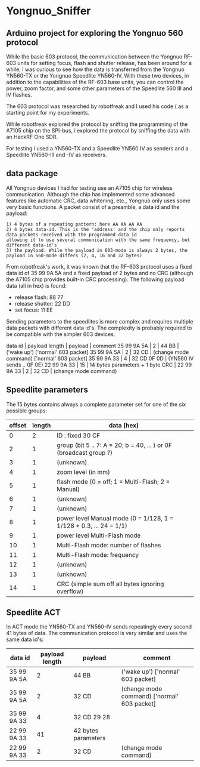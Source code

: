 # Yongnuo_Sniffer

## Arduino project for exploring the Yongnuo 560 protocol

While the basic 603 protocol, the communication between the Yongnuo RF-603 units for setting focus, flash and shutter release, has been around for a while, I was curious to see how the data is transferred from the Yongnuo YN560-TX or the Yongnuo Speedlite YN560-IV. With these two devices, in addition to the capabilities of the RF-603 base units, you can control the power, zoom factor, and some other parameters of the Speedlite 560 III and IV flashes.

The 603 protocol was researched by robotfreak and I used his code ( [](https://github.com/robotfreak/YongnuoRF "RoboFreak/YongnuoRF") as a starting point for my experiments.

While robotfreak explored the protocol by sniffing the programming of the A7105 chip on the SPI-bus, i explored the protocol by sniffing the data with an HackRF One SDR.

For testing i used a YN560-TX and a Speedlite YN560 IV as senders and a Speedlite YN560-III and -IV as receivers.

## data package
All Yongnuo devices I had for testing use an A7105 chip for wireless communication. Although the chip has implemented some advanced features like automatic CRC, data whitening, etc., Yongnuo only uses some very basic functions. A packet consist of a preamble, a data id and the payload:

    1) 4 bytes of a repeating pattern: here AA AA AA AA
    2) 4 bytes data-id. This is the 'address' and the chip only reports data packets received with the programmed data id
    allowing it to use several communication with the same frequency, but different data-id's
    3) the payload. While the payload in 603-mode is always 2 bytes, the payload in 560-mode differs (2, 4, 16 and 32 bytes)

From robotfreak's work, it was known that the RF-603 protocol uses a fixed data id of 35 99 9A 5A and a fixed payload of 2 bytes and no CRC (although the A7105 chip provides built-in CRC processing). The following payload data (all in hex) is found:

* release flash: 88 77
* release shutter: 22 DD
* set focus: 11 EE

Sending parameters to the speedlites is more complex and requires multiple data packets with different data id's. The complexity is probably required to be compatible with the simpler 603 devices.

data id | payload length | payload | comment
35 99 9A 5A | 2 | 44 BB | ('wake up') ['normal' 603 packet]
35 99 9A 5A | 2 | 32 CD | (change mode command) ['normal' 603 packet]
35 99 9A 33 | 4 | 32 CD 0F 0D | (YN560 IV sends .. 0F 0E) 
22 99 9A 33 | 15 | 14 bytes parameters + 1 byte CRC | 
22 99 9A 33 | 2 | 32 CD | (change mode command)

## Speedlite parameters
The 15 bytes contains always a complete parameter set for one of the six possible groups:

offset | length | data (hex)
------ | -------| ----------------------------
 0 | 2 | ID : fixed 30 CF 
 2 | 1 | group (bit 5 .. 7: A = 20; b = 40, ... ) or 0F (broadcast group ?)
 3 | 1 | (unknown)
 4 | 1 | zoom level (in mm)
 5 | 1 | flash mode (0 = off; 1 = Multi-Flash; 2 = Manual)
 6 | 1 | (unknown)
 7 | 1 | (unknown)
 8 | 1 | power level Manual mode (0 = 1/128, 1 = 1/128 + 0.3, ... 24 = 1/1)
 9 | 1 | power level Multi-Flash mode
10 | 1 | Multi-Flash mode: number of flashes
11 | 1 | Multi-Flash mode: frequency
12 | 1 | (unknown)
13 | 1 | (unknown)
14 | 1 | CRC (simple sum off all bytes ignoring overflow)


## Speedlite ACT
In ACT mode the YN560-TX and YN560-IV sends repeatingly every second 41 bytes of data. The communication protocol is very similar and uses the same data id's:

data id | payload length | payload | comment
------- | -------- | --------------- | ------------
35 99 9A 5A | 2 | 44 BB | ('wake up') ['normal' 603 packet]
35 99 9A 5A | 2 | 32 CD | (change mode command) ['normal' 603 packet]
35 99 9A 33 | 4 | 32 CD 29 28 | 
22 99 9A 33 | 41 | 42 bytes parameters | 
22 99 9A 33 | 2 | 32 CD | (change mode command)

